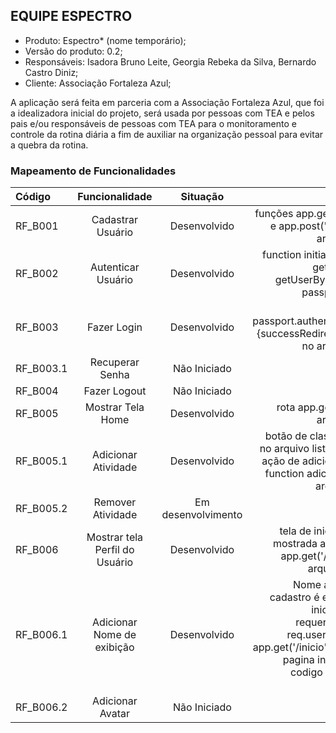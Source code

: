 ## EQUIPE ESPECTRO #
- Produto: Espectro* (nome temporário);
- Versão do produto: 0.2;
- Responsáveis: Isadora Bruno Leite, Georgia Rebeka da Silva,
Bernardo Castro Diniz;
- Cliente: Associação Fortaleza Azul;

A aplicação será feita em parceria com a Associação Fortaleza Azul, que foi a
idealizadora inicial do projeto, será usada por pessoas com TEA e pelos pais e/ou
responsáveis de pessoas com TEA para o monitoramento e controle da rotina diária
a fim de auxiliar na organização pessoal para evitar a quebra da rotina.

### Mapeamento de Funcionalidades

| Código  | Funcionalidade  | Situação |      |
| :------------ |:---------------:| :-----:| --------:|
| RF_B001      | Cadastrar Usuário | Desenvolvido| funções app.get('/cadastro') e app.post('/cadastro) no arquivo index.js |
| RF_B002     | Autenticar Usuário       |   Desenvolvido | function initialize(passport, getUserByEmail, getUserById) no arquivo passport-config.js |
| RF_B003  | Fazer Login       |    Desenvolvido | função passport.authenticate('local', {successRedirect: '/inicio'...} no arquivo index.js|
| RF_B003.1     | Recuperar Senha | Não Iniciado|
| RF_B004     | Fazer Logout       |   Não Iniciado |
| RF_B005  | Mostrar Tela Home       |    Desenvolvido| rota app.get('/inicio') no arquivo index.js |
| RF_B005.1     | Adicionar Atividade  | Desenvolvido| botão de classe addTarefa no arquivo listaTarefas.ejs e ação de adicionar tarefa na function adicionaTarefa no arquivo script.js|
| RF_B005.2     | Remover Atividade       |   Em desenvolvimento|
| RF_B006 | Mostrar tela Perfil do Usuário       |    Desenvolvido | tela de inicio (inicio.ejs) mostrada atraves da rota app.get('/inicio') e pelo arquivo layout.ejs
| RF_B006.1     | Adicionar Nome de exibição      |   Desenvolvido | Nome adicionado no cadastro é exibido na tela inicial através do requerimento name: req.user.name na rota app.get('/inicio') e exibido na pagina inicio.ejs com o codigo Perfil de <%= name%> |
| RF_B006.2  | Adicionar Avatar       |    Não Iniciado |   |
